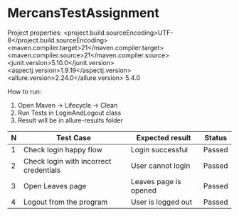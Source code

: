 # MercansTestAssignment
Project properties:
<project.build.sourceEncoding>UTF-8</project.build.sourceEncoding>
<maven.compiler.target>21</maven.compiler.target>
<maven.compiler.source>21</maven.compiler.source>
<junit.version>5.10.0</junit.version>
<aspectj.version>1.9.19</aspectj.version>
<allure.version>2.24.0</allure.version>
<rest-assured>5.4.0</rest-assured>

How to run:
1. Open Maven -> Lifecycle -> Clean
2. Run Tests in LoginAndLogout class
3. Result will be in allure-results folder


| N | Test Case                              | Expected result       | Status |
|---|----------------------------------------|-----------------------|--------|
| 1 | Check login happy flow                 | Login successful      | Passed |
| 2 | Check login with incorrect credentials | User cannot login     | Passed |
| 3 | Open Leaves page                       | Leaves page is opened | Passed |
| 4 | Logout from the program                | User is logged out    | Passed |
